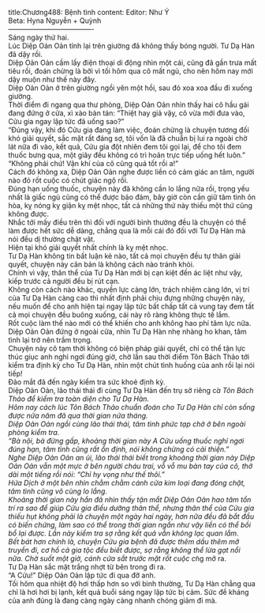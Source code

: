 title:Chương488: Bệnh tình
content:
Editor: Như Ý<br>Beta: Hyna Nguyễn + Quỳnh<br>————————————-<br>Sáng ngày thứ hai.<br>Lúc Diệp Oản Oản tỉnh lại trên giường đã không thấy bóng người. Tư Dạ Hàn đã dậy rồi.<br>Diệp Oản Oản cầm lấy điện thoại di động nhìn một cái, cũng đã gần trưa mất tiêu rồi, đoán chừng là bởi vì tối hôm qua cô mất ngủ, cho nên hôm nay mới dậy muộn như thế này đây.<br>Diệp Oản Oản ở trên giường ngồi yên một hồi, sau đó xoa xoa đầu đi xuống giường.<br>Thời điểm đi ngang qua thư phòng, Diệp Oản Oản nhìn thấy hai cô hầu gái đang đứng ở cửa, xì xào bàn tán: “Thiệt hay giả vậy, cô vừa mới đưa vào, Cửu gia ngay lập tức đã uống sao?”<br>“Đúng vậy, khi đó Cửu gia đang làm việc, đoán chừng là chuyện tương đối khó giải quyết, sắc mặt rất đáng sợ, tôi vốn là đã chuẩn bị lui ra ngoài chờ lát nữa đi vào, kết quả, Cửu gia đột nhiên đem tôi gọi lại, để cho tôi đem thuốc bưng qua, một giây đều không có trì hoãn trực tiếp uống hết luôn.”<br>“Không phải chứ! Vận khí của cô cũng quá tốt rồi a!”<br>Cách đó không xa, Diệp Oản Oản nghe được liền có cảm giác an tâm, người nào đó rốt cuộc có chút giác ngộ rồi.<br>Đúng hạn uống thuốc, chuyện này đã không cần lo lắng nữa rồi, trọng yếu nhất là giấc ngủ cũng có thể được bảo đảm, bây giờ còn cần giữ tâm tình ôn hòa, kỵ nóng kỵ giận kỵ mệt nhọc, tất cả những thứ này thiếu một thứ cũng không được.<br>Nhắc tới mấy điều trên thì đối với người bình thường đều là chuyện có thể làm được hết sức dễ dàng, chẳng qua là mỗi cái đó đối với Tư Dạ Hàn mà nói đều dị thường chật vật.<br>Hiện tại khó giải quyết nhất chính là kỵ mệt nhọc.<br>Tư Dạ Hàn không tin bất luận kẻ nào, tất cả mọi chuyện đều tự thân giải quyết, chuyện này căn bản là không cách nào tránh khỏi.<br>Chính vì vậy, thân thể của Tư Dạ Hàn mới bị cạn kiệt đến ác liệt như vậy, kiếp trước cả người đều bị rút cạn.<br>Không còn cách nào khác, quyền lực càng lớn, trách nhiệm càng lớn, vị trí của Tư Dạ Hàn càng cao thì nhất định phải chịu đựng những chuyện này, nếu muốn để cho anh hiện tại ngay lập tức bất chấp tất cả vung tay đem tất cả mọi chuyện đều buông xuống, cái này rõ ràng không thực tế lắm.<br>Rốt cuộc làm thế nào mới có thể khiến cho anh không hao phí tâm lực nữa. Diệp Oản Oản đứng ở ngoài cửa, nhìn Tư Dạ Hàn nhẹ nhàng ho khan, tâm tình lại trở nên trầm trọng.<br>Chuyện này cô tạm thời không có biện pháp giải quyết, chỉ có thể tận lực thúc giục anh nghỉ ngơi đúng giờ, chờ lần sau thời điểm Tôn Bách Thảo tới kiểm tra định kỳ cho Tư Dạ Hàn, nhìn một chút tình huống của anh rồi lại nói tiếp!<br>Đảo mắt đã đến ngày kiểm tra sức khoẻ định kỳ.<br>Diệp Oản Oản, lão thái thái đi cùng Tư Dạ Hàn đến trụ sở riêng c*̉a Tôn Bách Thảo để kiểm tra toàn diện cho Tư Dạ Hàn.<br>Hôm nay cách lúc Tôn Bách Thảo chuẩn đoán cho Tư Dạ Hàn chỉ còn sống được nửa năm đã qua thời gian nửa tháng.<br>Diệp Oản Oản ngồi cùng lão thái thái, tâm tình phức tạp chờ ở bên ngoài phòng kiểm tra.<br>“Bà nội, bà đừng gấp, khoảng thời gian này A Cửu uống thuốc nghỉ ngơi đúng hạn, tâm tình cũng rất ổn định, nói không chừng có cải thiện.”<br>Nghe Diệp Oản Oản an ủi, lão thái thái biết trong khoảng thời gian này Diệp Oản Oản vẫn một mực ở bên người cháu trai, vỗ vỗ mu bàn tay của cô, thở dài một tiếng rồi nói: “Chỉ hy vọng như thế thôi.”<br>Hứa Dịch ở một bên nhìn chằm chằm cánh cửa kim loại đang đóng chặt, tâm tình cũng vô cùng lo lắng.<br>Khoảng thời gian này hắn đã nhìn thấy tận mắt Diệp Oản Oản hao tâm tổn trí ra sao để giúp Cửu gia điều dưỡng thân thể, nhưng thân thể của Cửu gia thiếu hụt không phải là chuyện một ngày hai ngày, hơn nữa đều đã bắt đầu có biến chứng, làm sao có thể trong thời gian ngắn như vậy liền có thể bồi bổ lại được. Lần này kiểm tra sợ rằng kết quả vẫn không lạc quan lắm.<br>Bết bát hơn chính là, chuyện Cửu gia bệnh đã được thêm dầu thêm mỡ truyền đi, cơ hồ cả gia tộc đều biết được, sợ rằng không thể lừa gạt nổi nữa. Chờ suốt một giờ, cánh cửa sắt trước mặt rốt cuộc c*̃ng mở ra.<br>Tư Dạ Hàn sắc mặt trắng nhợt từ bên trong đi ra.<br>“A Cửu!” Diệp Oản Oản lập tức đi qua đỡ anh.<br>Tối hôm qua nhiệt độ hơi thấp hơn so với bình thường, Tư Dạ Hàn chẳng qua chỉ là hơi hơi bị lạnh, kết quả buổi sáng ngay lập tức bị cảm. Sức đề kháng của anh đúng là đang càng ngày càng nhanh chóng giảm đi mà.